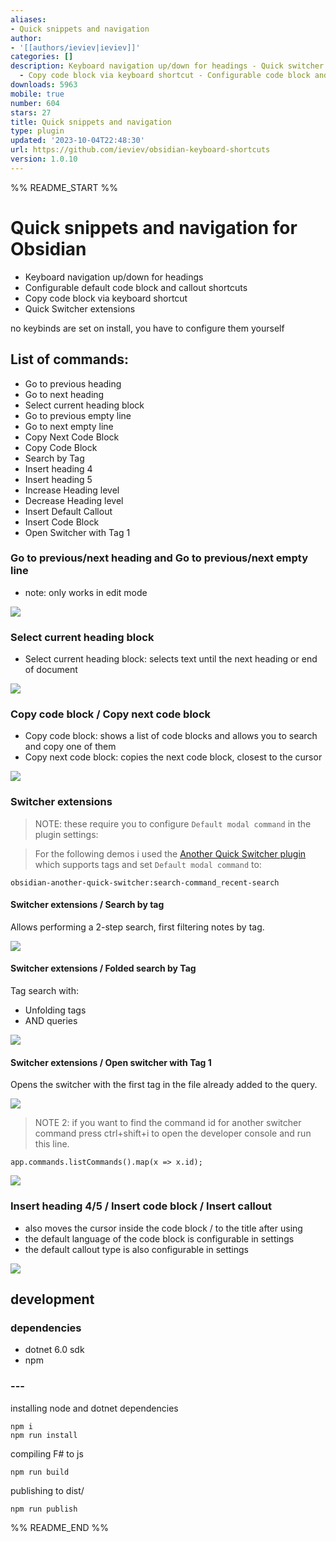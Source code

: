 ```yaml
---
aliases:
- Quick snippets and navigation
author:
- '[[authors/ieviev|ieviev]]'
categories: []
description: Keyboard navigation up/down for headings - Quick switcher extensions
  - Copy code block via keyboard shortcut - Configurable code block and callout snippets
downloads: 5963
mobile: true
number: 604
stars: 27
title: Quick snippets and navigation
type: plugin
updated: '2023-10-04T22:48:30'
url: https://github.com/ieviev/obsidian-keyboard-shortcuts
version: 1.0.10
---
```


%% README_START %%

# Quick snippets and navigation for Obsidian

- Keyboard navigation up/down for headings
- Configurable default code block and callout shortcuts
- Copy code block via keyboard shortcut
- Quick Switcher extensions

no keybinds are set on install, you have to configure them yourself

## List of commands: 

- Go to previous heading
- Go to next heading
- Select current heading block
- Go to previous empty line
- Go to next empty line
- Copy Next Code Block
- Copy Code Block
- Search by Tag
- Insert heading 4
- Insert heading 5
- Increase Heading level
- Decrease Heading level
- Insert Default Callout
- Insert Code Block
- Open Switcher with Tag 1


### Go to previous/next heading and Go to previous/next empty line

- note: only works in edit mode


![](https://github.com/ieviev/obsidian-keyboard-shortcuts/blob/main/_resources/obs-go-to-heading.gif?raw=true)


### Select current heading block

- Select current heading block: selects text until the next heading or end of document

![](https://github.com/ieviev/obsidian-keyboard-shortcuts/blob/main/_resources/select-current-block.gif?raw=true)


### Copy code block / Copy next code block 

- Copy code block: shows a list of code blocks and allows you to search and copy one of them
- Copy next code block: copies the next code block, closest to the cursor

![](https://github.com/ieviev/obsidian-keyboard-shortcuts/blob/main/_resources/obs-copying-codeblocks.gif?raw=true)

### Switcher extensions

> NOTE: these require you to configure `Default modal command` in the plugin settings:

> For the following demos i used the [Another Quick Switcher plugin](https://github.com/tadashi-aikawa/obsidian-another-quick-switcher) which supports tags and set `Default modal command` to:

```
obsidian-another-quick-switcher:search-command_recent-search
```

#### Switcher extensions / Search by tag

Allows performing a 2-step search, first filtering notes by tag.

![](https://github.com/ieviev/obsidian-keyboard-shortcuts/blob/main/_resources/obs-search-by-tag.gif?raw=true)

#### Switcher extensions / Folded search by Tag

Tag search with:
- Unfolding tags
- AND queries

![](https://github.com/ieviev/obsidian-keyboard-shortcuts/blob/main/_resources/folded-search-by-tag.gif?raw=true)
<!-- ![](https://raw.githubusercontent.com/ieviev/obsidian-keyboard-shortcuts/HEAD/_resources/folded-search-by-tag.gif) -->

#### Switcher extensions / Open switcher with Tag 1

Opens the switcher with the first tag in the file already added to the query.

![](https://github.com/ieviev/obsidian-keyboard-shortcuts/blob/main/_resources/obs-with-tag-1.gif?raw=true)

> NOTE 2: if you want to find the command id for another switcher command press ctrl+shift+i to open the developer console and run this line.

```
app.commands.listCommands().map(x => x.id);
```

![](https://raw.githubusercontent.com/ieviev/obsidian-keyboard-shortcuts/HEAD/_resources/command-ids.png)



### Insert heading 4/5 / Insert code block / Insert callout

- also moves the cursor inside the code block / to the title after using
- the default language of the code block is configurable in settings
- the default callout type is also configurable in settings

![](https://github.com/ieviev/obsidian-keyboard-shortcuts/blob/main/_resources/obs-inserting-codeblocks-headings.gif?raw=true)


## development

### dependencies

- dotnet 6.0 sdk
- npm

### ---

installing node and dotnet dependencies
```
npm i
npm run install
```

compiling F# to js
```
npm run build
```

publishing to dist/
```
npm run publish
```

%% README_END %%